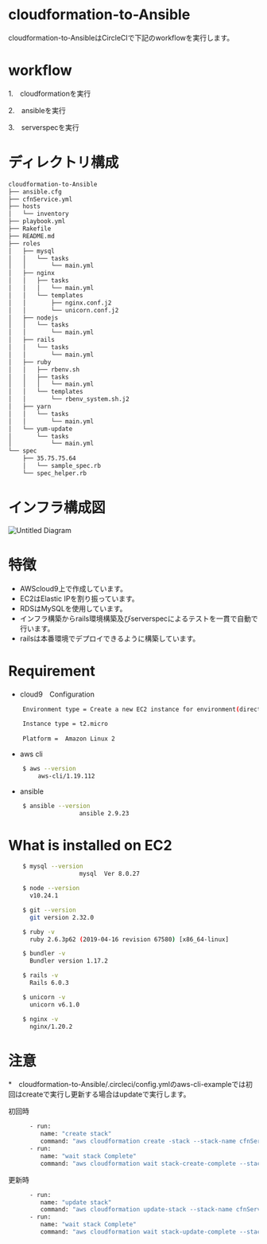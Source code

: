 # cloudformation-to-Ansible
cloudformation-to-AnsibleはCircleCIで下記のworkflowを実行します。

# workflow
1.　cloudformationを実行

2.　ansibleを実行

3.　serverspecを実行

# ディレクトリ構成
```bash
cloudformation-to-Ansible
├── ansible.cfg
├── cfnService.yml
├── hosts
│   └── inventory
├── playbook.yml
├── Rakefile
├── README.md
├── roles
│   ├── mysql
│   │   └── tasks
│   │       └── main.yml
│   ├── nginx
│   │   ├── tasks
│   │   │   └── main.yml
│   │   └── templates
│   │       ├── nginx.conf.j2
│   │       └── unicorn.conf.j2
│   ├── nodejs
│   │   └── tasks
│   │       └── main.yml
│   ├── rails
│   │   └── tasks
│   │       └── main.yml
│   ├── ruby
│   │   ├── rbenv.sh
│   │   ├── tasks
│   │   │   └── main.yml
│   │   └── templates
│   │       └── rbenv_system.sh.j2
│   ├── yarn
│   │   └── tasks
│   │       └── main.yml
│   └── yum-update
│       └── tasks
│           └── main.yml
└── spec
    ├── 35.75.75.64
    │   └── sample_spec.rb
    └── spec_helper.rb
 ```
 # インフラ構成図
 ![Untitled Diagram](https://user-images.githubusercontent.com/90845405/148784998-d84d04dc-37d8-4015-8665-a61876d4845e.jpg)
 
 # 特徴

* AWScloud9上で作成しています。
* EC2はElastic IPを割り振っています。
* RDSはMySQLを使用しています。
* インフラ構築からrails環境構築及びserverspecによるテストを一貫で自動で行います。
* railsは本番環境でデプロイできるように構築しています。

# Requirement

* cloud9　Configuration
```bash
    Environment type = Create a new EC2 instance for environment(direct access)
    
    Instance type = t2.micro
  
    Platform =  Amazon Linux 2
```    
* aws cli
```bash
    $ aws --version
     　　aws-cli/1.19.112 
``` 
* ansible
```bash
    $ ansible --version
　　　　　　　　　　　　ansible 2.9.23
```
# What is installed on EC2

```bash
    $ mysql --version
　　　　　　　　　　　　mysql  Ver 8.0.27
```
```bash
    $ node --version
      v10.24.1
```
```bash
    $ git --version
      git version 2.32.0
```
```bash
    $ ruby -v
      ruby 2.6.3p62 (2019-04-16 revision 67580) [x86_64-linux]
```
```bash
    $ bundler -v
      Bundler version 1.17.2
```
```bash
    $ rails -v
      Rails 6.0.3
```
```bash
    $ unicorn -v
      unicorn v6.1.0
```
```bash
    $ nginx -v
      nginx/1.20.2
```
# 注意
*　cloudformation-to-Ansible/.circleci/config.ymlのaws-cli-exampleでは初回はcreateで実行し更新する場合はupdateで実行します。

初回時
```bash
      - run: 
         name: "create stack"
         command: "aws cloudformation create -stack --stack-name cfnService --region ap-northeast-1 --template-body　file://cfnService.yml"
      - run: 
         name: "wait stack Complete"
         command: "aws cloudformation wait stack-create-complete --stack-name cfnService"
```
更新時
```bash
      - run: 
         name: "update stack"
         command: "aws cloudformation update-stack --stack-name cfnService --region ap-northeast-1 --template-body file://cfnService.yml"
      - run: 
         name: "wait stack Complete"
         command: "aws cloudformation wait stack-update-complete --stack-name cfnService"
```
